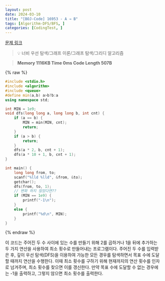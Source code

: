 ```yaml
---
layout: post
date: 2024-03-10
title: "[BOJ-Code] 16953 - A → B"
tags: [Algorithm-DFS/BFS, ]
categories: [CodingTest, ]
---
```


[문제 링크](https://www.acmicpc.net/problem/16953)


> 💡 너비 우선 탐색/그래프 이론/그래프 탐색/그리디 알고리즘


> **Memory   1116KB                                   Time   0ms                                Code Length   507B**



{% raw %}
```c++
#include <stdio.h>
#include <algorithm>
#include <queue>
#define min(a,b) a>b?b:a
using namespace std;

int MIN = 1e9;
void dfs(long long a, long long b, int cnt) {
	if (a == b) {
		MIN = min(MIN, cnt);
		return;
	}
	if (a > b) {
		return;
	}
	dfs(a * 2, b, cnt + 1);
	dfs(a * 10 + 1, b, cnt + 1);
}

int main() {
	long long from, to;
	scanf("%lld %lld", &from, &to);
	getchar();
	dfs(from, to, 1);
	// 변화 하지 않았다면??
	if (MIN == 1e9) {
		printf("-1\n");
	}
	else {
		printf("%d\n", MIN);
	}
}
```
{% endraw %}



이 코드는 주어진 두 수 사이에 있는 수를 만들기 위해 2를 곱하거나 1을 뒤에 추가하는 두 가지 연산을 사용하여 최소 횟수로 만들어내는 프로그램이다. 주어진 두 수를 입력받은 후, 깊이 우선 탐색(DFS)을 이용하여 가능한 모든 경우를 탐색하면서 목표 수에 도달할 때까지 연산을 수행한다. 이때 최소 횟수를 구하기 위해 현재까지의 연산 횟수를 인자로 넘겨주며, 최소 횟수를 찾으면 이를 갱신한다. 만약 목표 수에 도달할 수 없는 경우에는 -1을 출력하고, 그렇지 않으면 최소 횟수를 출력한다.

